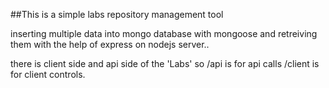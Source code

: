  ##This is a simple labs repository management tool

 inserting multiple data into mongo database with mongoose and retreiving them with the help of express on nodejs server..
 
 there is client side and api side of the 'Labs' so <url>/api is for api calls <url>/client is for client controls.
